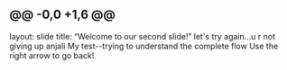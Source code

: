 @@ -0,0 +1,6 @@
---
layout: slide
title: “Welcome to our second slide!”
let's try again...u r not giving up anjali
My test--trying to understand the complete flow
Use the right arrow to go back!
